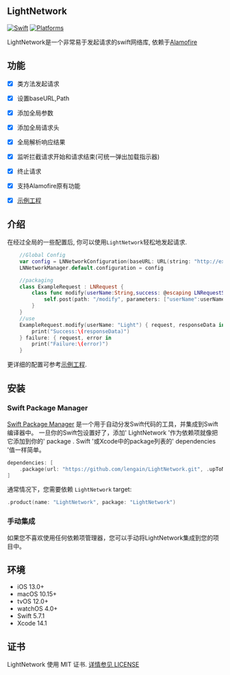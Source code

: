## LightNetwork

[![Swift](https://img.shields.io/badge/Swift-5.7_5.8_5.9-orange?style=flat-square)](https://img.shields.io/badge/Swift-5.7_5.8_5.9-Orange?style=flat-square)
[![Platforms](https://img.shields.io/badge/Platforms-macOS_iOS_tvOS_watchOS_visionOS-yellowgreen?style=flat-square)](https://img.shields.io/badge/Platforms-macOS_iOS_tvOS_watchOS_vision_OS-Green?style=flat-square)

LightNetwork是一个非常易于发起请求的swift网络库, 依赖于[Alamofire](https://github.com/Alamofire/Alamofire)

## 功能

- [x] 类方法发起请求

- [x] 设置baseURL,Path

- [x] 添加全局参数

- [x] 添加全局请求头

- [x] 全局解析响应结果

- [x] 监听拦截请求开始和请求结束(可统一弹出加载指示器)

- [x] 终止请求

- [x] 支持Alamofire原有功能

- [x] [示例工程](https://github.com/lengain/ExampleForLightNetwork)

## 介绍

在经过全局的一些配置后, 你可以使用`LightNetwork`轻松地发起请求.

```swift
    //Global Config
    var config = LNNetworkConfiguration(baseURL: URL(string: "http://example.com/"))
    LNNetworkManager.default.configuration = config

    //packaging
    class ExampleRequest : LNRequest {
        class func modify(userName:String,success: @escaping LNRequestSuccess, failure:@escaping LNRequestFailure) {
            self.post(path: "/modify", parameters: ["userName":userName], success: success, failure: failure)
        }
    }
    //use
    ExampleRequest.modify(userName: "Light") { request, responseData in
        print("Success:\(responseData)")
    } failure: { request, error in
        print("Failure:\(error)")
    }
```
更详细的配置可参考[示例工程](https://github.com/lengain/ExampleForLightNetwork).

## 安装

### Swift Package Manager

[Swift Package Manager](https://swift.org/package-manager/) 是一个用于自动分发Swift代码的工具，并集成到Swift编译器中。
一旦你的Swift包设置好了，添加' LightNetwork '作为依赖项就像把它添加到你的' package . Swift '或Xcode中的package列表的' dependencies '值一样简单。

```swift
dependencies: [
    .package(url: "https://github.com/lengain/LightNetwork.git", .upToNextMajor(from: "1.0.0"))
]
```

通常情况下，您需要依赖 `LightNetwork` target:

```swift
.product(name: "LightNetwork", package: "LightNetwork")
```

### 手动集成

如果您不喜欢使用任何依赖项管理器，您可以手动将LightNetwork集成到您的项目中。

## 环境

* iOS 13.0+ 
* macOS 10.15+ 
* tvOS 12.0+ 
* watchOS 4.0+ 
* Swift 5.7.1 
* Xcode 14.1 

## 证书

LightNetwork 使用 MIT 证书. [详情参见 LICENSE](https://raw.githubusercontent.com/lengain/LightNetwork/main/LICENSE)
